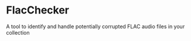 # FlacChecker
A tool to identify and handle potentially corrupted FLAC audio files in your collection
